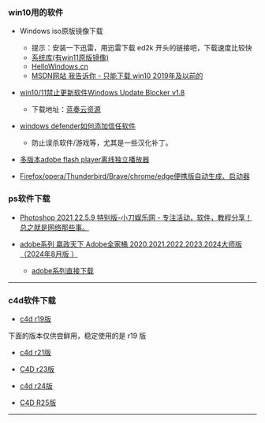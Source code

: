 ### win10用的软件

- Windows iso原版镜像下载
    - 提示：安装一下迅雷，用迅雷下载 ed2k 开头的链接吧，下载速度比较快
    - [系统库(有win11原版镜像)](https://www.xitongku.com/index.html)
    - [HelloWindows.cn](https://hellowindows.cn)
    - [MSDN网站 我告诉你 - 只能下载 win10 2019年及以前的](https://msdn.itellyou.cn)

- [win10/11禁止更新软件Windows Update Blocker v1.8](https://www.52pojie.cn/thread-1797391-1-1.html)
    - 下载地址：[蓝奏云资源](https://yumumu.lanzouw.com/iH1zy0z4pawh)

- [windows defender如何添加信任软件](https://www.bilibili.com/video/BV1ao4y1m7Uu)
    - 防止误杀软件/游戏等，尤其是一些汉化补丁。

- [多版本adobe flash player离线独立播放器](https://www.52pojie.cn/thread-1826183-1-1.html)

- [Firefox/opera/Thunderbird/Brave/chrome/edge便携版自动生成、启动器](https://www.52pojie.cn/thread-1132305-1-1.html)



### ps软件下载
- [Photoshop 2021 22.5.9 特别版-小刀娱乐网 - 专注活动，软件，教程分享！总之就是网络那些事。](https://www.xiaodao1.com/i-wz-11962.html)

- [adobe系列 嬴政天下 Adobe全家桶 2020.2021.2022.2023.2024大师版（2024年8月版 ）](https://www.mefcl.com/adobe.html)
    - [adobe系列直接下载](https://one.zhuye.xyz/Professional/Adobe/)

---

### c4d软件下载

- [c4d r19版](https://www.downkuai.com/soft/122962.html)

下面的版本仅供尝鲜用，稳定使用的是 r19 版

- [c4d r21版](https://www.downkuai.com/soft/122918.html)

- [C4D r23版](https://www.downkuai.com/soft/119886.html)

- [c4d r24版](https://www.downkuai.com/soft/141340.html)

- [C4D R25版](https://www.downkuai.com/soft/146300.html)

---
